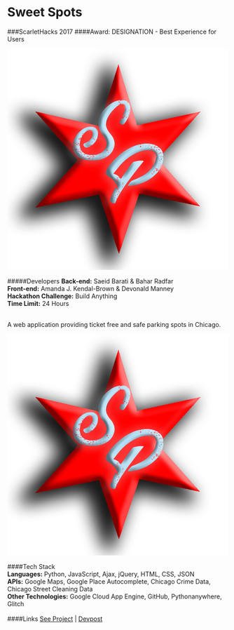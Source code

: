 # Sweet Spots

###ScarletHacks 2017
####Award: DESIGNATION - Best Experience for Users

![SweetSpots Logo](/ChicagoResSafetyPark/img/chicago_star.png)


#####Developers
**Back-end:** Saeid Barati & Bahar Radfar<br />
**Front-end:** Amanda J. Kendal-Brown & Devonald Manney
<br />
**Hackathon Challenge:** Build Anything<br />
**Time Limit:** 24 Hours<br />
<br />

A web application providing ticket free and safe parking spots in Chicago.<br />

![ScreenShots](/ChicagoResSafetyPark/img/chicago_star.png)

####Tech Stack
<br />
**Languages:**  Python, JavaScript, Ajax, jQuery, HTML, CSS, JSON<br />
**APIs:** Google Maps, Google Place Autocomplete, Chicago Crime Data, Chicago Street Cleaning Data<br />
**Other Technologies:** Google Cloud App Engine, GitHub, Pythonanywhere, Glitch<br />
<br />
####Links
[See Project](https://goo.gl/avvWRh) | [Devpost](https://devpost.com/software/chicagoressafetypark)
